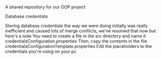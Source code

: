 A shared repository for our OOP project



Database credentials

Storing database credentials the way we were doing initially was really inefficient and caused lots of merge conflicts, we've resolved that now but here's a note
You need to create a file in the src directory and name it credentialsConfiguration.properties
Then, copy the contents in the file credentialsConfigurationTemplate.properties
Edit the placeholders to the credentials you're using on your pc

